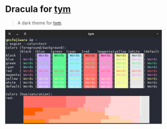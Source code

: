 # Dracula for [tym](https://github.com/endaaman/tym)
> A dark theme for [tym](https://github.com/endaaman/tym).

![Screenshot](screenshot.png)


